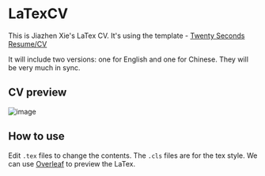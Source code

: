 # LaTexCV

This is Jiazhen Xie's LaTex CV. It's using the template - [Twenty Seconds Resume/CV](https://www.latextemplates.com/template/twenty-seconds-resumecv)

It will include two versions: one for English and one for Chinese. They will be very much in sync.

## CV preview

![image](https://user-images.githubusercontent.com/1108303/160421127-da1725e2-085f-4e0d-8a2a-be30726c81f4.png)

## How to use

Edit `.tex` files to change the contents. The `.cls` files are for the tex style.
We can use [Overleaf](https://www.overleaf.com/) to preview the LaTex.
